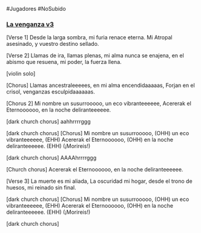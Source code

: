 #Jugadores #NoSubido 

### [La venganza v3](https://suno.com/song/fb61ecb1-6368-441e-8dd1-be13e43505ff)

[Verse 1]
Desde la larga sombra, 
mi furia renace eterna.
Mi Atropal asesinado, 
y vuestro destino sellado.

[Verse 2]
Llamas de ira, llamas plenas,
mi alma nunca se enajena,
en el abismo que resuena,
mi poder, la fuerza llena.

[violin solo]

[Chorus]
Llamas ancestraleeeees, 
en mi alma encendidaaaaas,
Forjan en el crisol, 
venganzas esculpidaaaaaas.

[Chorus 2]
Mi nombre un susurrooooo, 
un eco vibranteeeeee,
Acererak el Eternoooooo, 
en la noche deliranteeeeee.

[dark church chorus]
aahhrrrrggg

[dark church chorus]
[Chorus]
Mi nombre un susurrooooo, (OHH)
un eco vibranteeeeee, (EHH)
Acererak el Eternoooooo, (OHH)
en la noche deliranteeeeee. (EHH)
(¡Morireis!)

[dark church chorus]
AAAAhrrrrggg

[Church chorus]
Acererak el Eternoooooo, 
en la noche deliranteeeeee.

[Verse 3]
La muerte es mi aliada, 
La oscuridad mi hogar,
desde el trono de huesos, 
mi reinado sin final.

[dark church chorus]
[Chorus]
Mi nombre un susurrooooo, (OHH)
un eco vibranteeeeee, (EHH)
Acererak el Eternoooooo, (OHH)
en la noche deliranteeeeee. (EHH)
(¡Morireis!)

[dark church chorus]
